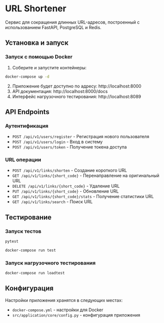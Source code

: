 # URL Shortener

Сервис для сокращения длинных URL-адресов, построенный с использованием FastAPI, PostgreSQL и Redis.

## Установка и запуск

### Запуск с помощью Docker

1. Соберите и запустите контейнеры:
```bash
docker-compose up -d
```

2. Приложение будет доступно по адресу: http://localhost:8000
3. API документация: http://localhost:8000/docs
4. Интерфейс нагрузочного тестирования: http://localhost:8089

## API Endpoints

### Аутентификация
- `POST /api/v1/users/register` - Регистрация нового пользователя
- `POST /api/v1/users/login` - Вход в систему
- `POST /api/v1/users/token` - Получение токена доступа

### URL операции
- `POST /api/v1/links/shorten` - Создание короткого URL
- `GET /api/v1/links/{short_code}` - Перенаправление на оригинальный URL
- `DELETE /api/v1/links/{short_code}` - Удаление URL
- `PUT /api/v1/links/{short_code}` - Обновление URL
- `GET /api/v1/links/{short_code}/stats` - Получение статистики URL
- `GET /api/v1/links/search` - Поиск URL

## Тестирование

### Запуск тестов
```bash
pytest

docker-compose run test
```

### Запуск нагрузочного тестирования
```bash
docker-compose run loadtest
```

## Конфигурация

Настройки приложения хранятся в следующих местах:
- `docker-compose.yml` - настройки для Docker
- `src/application/core/config.py` - конфигурация приложения
